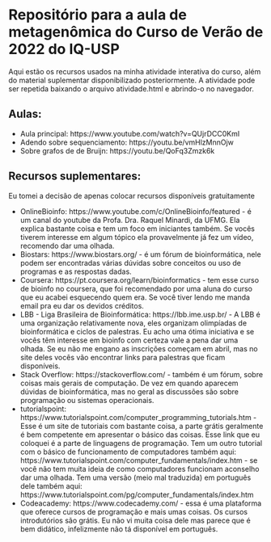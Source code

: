 # Repositório para a aula de metagenômica do Curso de Verão de 2022 do IQ-USP
Aqui estão os recursos usados na minha atividade interativa do curso, além do material suplementar disponibilizado posteriormente.
A atividade pode ser repetida baixando o arquivo atividade.html e abrindo-o no navegador.

## Aulas:
<ul>
  <li>Aula principal: https://www.youtube.com/watch?v=QUjrDCC0KmI</li>
  <li>Adendo sobre sequenciamento: https://youtu.be/vmHlzMnnOjw</li>
  <li>Sobre grafos de de Bruijn: https://youtu.be/QoFq3Zmzk6k</li>
 </ul>

## Recursos suplementares:
Eu tomei a decisão de apenas colocar recursos disponíveis gratuitamente
<ul>
  <li>OnlineBioinfo: https://www.youtube.com/c/OnlineBioinfo/featured - é um canal do youtube da Profa. Dra. Raquel Minardi, da UFMG. Ela explica bastante coisa e tem um foco em iniciantes também. Se vocês tiverem interesse em algum tópico ela provavelmente já fez um vídeo, recomendo dar uma olhada.</li>
  <li>Biostars: https://www.biostars.org/ - é um fórum de bioinformática, nele podem ser encontradas várias dúvidas sobre conceitos ou uso de programas e as respostas dadas.</li>
  <li>Coursera: https://pt.coursera.org/learn/bioinformatics - tem esse curso de bioinfo no coursera, que foi recomendado por uma aluna do curso que eu acabei esquecendo quem era. Se você tiver lendo me manda email pra eu dar os devidos créditos.</li>
  <li>LBB - Liga Brasileira de Bioinformática: https://lbb.ime.usp.br/ - A LBB é uma organização relativamente nova, eles organizam olimpíadas de bioinformática e ciclos de palestras. Eu acho uma ótima iniciativa e se vocês têm interesse em bioinfo com certeza vale a pena dar uma olhada. Se eu não me engano as inscrições começam em abril, mas no site deles vocês vão encontrar links para palestras que ficam disponíveis.</li>
  <li>Stack Overflow: https://stackoverflow.com/ - também é um fórum, sobre coisas mais gerais de computação. De vez em quando aparecem dúvidas de bioinformática, mas no geral as discussões são sobre programação ou sistemas operacionais.</li>
  <li>tutorialspoint: https://www.tutorialspoint.com/computer_programming_tutorials.htm - Esse é um site de tutoriais com bastante coisa, a parte grátis geralmente é bem competente em apresentar o básico das coisas. Esse link que eu coloquei é a parte de linguagens de programação. Tem um outro tutorial com o básico de funcionamento de computadores também aqui: https://www.tutorialspoint.com/computer_fundamentals/index.htm - se você não tem muita ideia de como computadores funcionam aconselho dar uma olhada. Tem uma versão (meio mal traduzida) em português dele também aqui: https://www.tutorialspoint.com/pg/computer_fundamentals/index.htm</li>
  <li>Codeacademy: https://www.codecademy.com/ - essa é uma plataforma que oferece cursos de programação e mais umas coisas. Os cursos introdutórios são grátis. Eu não vi muita coisa dele mas parece que é bem didático, infelizmente não tá disponível em português.</li>
</ul>
